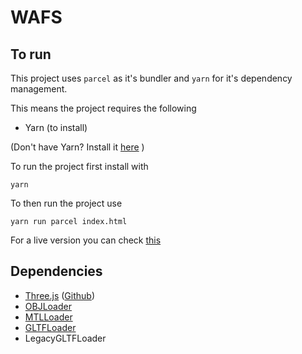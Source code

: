 # WAFS

## To run
This project uses `parcel` as it's bundler and `yarn` for it's dependency management.

This means the project requires the following
- Yarn (to install)

(Don't have Yarn? Install it [here](https://yarnpkg.com/en/docs/install) )

To run the project first install with
```
yarn
```

To then run the project use
```
yarn run parcel index.html
```

For a live version you can check [this](https://ser.vin/project/spa/)

## Dependencies
- [Three.js] ([Github])
- [OBJLoader]
- [MTLLoader]
- [GLTFLoader]
- LegacyGLTFLoader

[Three.js]:https://threejs.org/
[Github]:https://github.com/mrdoob/three.js/
[OBJLoader]:https://github.com/mrdoob/three.js/blob/master/examples/js/loaders/OBJLoader.js
[MTLLoader]:https://github.com/mrdoob/three.js/blob/master/examples/js/loaders/MTLLoader.js
[GLTFLoader]:https://github.com/mrdoob/three.js/blob/master/examples/js/loaders/GLTFLoader.js
[GLTFLoader]:https://github.com/mrdoob/three.js/blob/master/examples/js/loaders/GLTFLoader.js